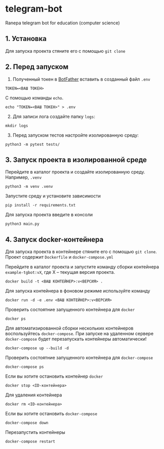 # telegram-bot

Ranepa telegram bot for education (computer science)

## 1. Установка

Для запуска проекта стяните его с помощью `git clone`

## 2. Перед запуском

1. Полученный токен в [BotFather](https://t.me/BotFather) вставить в созданный файл `.env`

```
TOKEN=<ВАШ ТОКЕН>
```

С помощью команды `echo`.

```
echo "TOKEN=<ВАШ ТОКЕН>" > .env
```

2. Для записи лога создайте папку `logs`:

```
mkdir logs
```

3. Перед запуском тестов настройте изолированную среду:

```
python3 -m pytest tests/
```

## 3. Запуск проекта в изолированной среде

Перейдите в каталог проекта и создайте изолированную среду. Например, `.venv`

```
python3 -m venv .venv
```

Запустите среду и установите зависимости
   
```
pip install -r requirements.txt
```

Для запуска проекта введите в консоли

```
python3 main.py
```
## 4. Запуск docker-контейнера

Для запуска проекта в контейнере стяните его с помощью `git clone`. Проект содержит `Dockerfile` и `docker-compose.yml`

Перейдите в каталог проекта и запустите команду сборки контейнера `example-tgbot:vX`, где X – текущая версия проекта.

```
docker build -t <ВАШ КОНТЕЙНЕР>:v<ВЕРСИЯ> .
```
Для запуска контейнера в фоновом режиме используйте команду

```
docker run -d -e .env <ВАШ КОНТЕЙНЕР>:v<ВЕРСИЯ>
```

Проверить состоятние запущенного контейнера для `docker`

```
docker ps
```

Для автоматизированной сборки нескольких контейнеров воспользуйтесь `docker-compose`. При запуске на удаленном сервере `docker-compose` будет перезапускать контейнеры автоматически!

```
docker-compose up --build -d
```

Проверить состоятние запущенного контейнера для `docker-compose`

```
docker-compose ps
```

Если вы хотите остановить контейнер `docker`

```
docker stop <ID-контейнера>
```

Для удаления контейнера

```
docker rm <ID-контейнера>
```

Если вы хотите остановить `docker-compose`

```
docker-compose down
```

Перезапустить контейнеры

```
docker-compose restart
```

